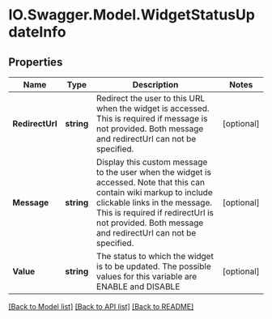 # IO.Swagger.Model.WidgetStatusUpdateInfo
## Properties

Name | Type | Description | Notes
------------ | ------------- | ------------- | -------------
**RedirectUrl** | **string** | Redirect the user to this URL when the widget is accessed. This is required if message is not provided. Both message and redirectUrl can not be specified. | [optional] 
**Message** | **string** | Display this custom message to the user when the widget is accessed. Note that this can contain wiki markup to include clickable links in the message. This is required if redirectUrl is not provided. Both message and redirectUrl can not be specified. | [optional] 
**Value** | **string** | The status to which the widget is to be updated. The possible values for this variable are ENABLE and DISABLE | [optional] 

[[Back to Model list]](../README.md#documentation-for-models) [[Back to API list]](../README.md#documentation-for-api-endpoints) [[Back to README]](../README.md)

